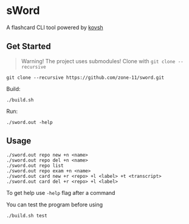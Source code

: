 # sWord
A flashcard CLI tool powered by [kovsh](https://github.com/zone-11/kovsh)

## Get Started
> Warning! The project uses submodules! Clone with `git clone --recursive`
``` console
git clone --recursive https://github.com/zone-11/sword.git
```
Build:
``` console
./build.sh
```
Run:
``` console
./sword.out -help
```


## Usage
``` console
./sword.out repo new +n <name>
./sword.out repo del +n <name>
./sword.out repo list
./sword.out repo exam +n <name>
./sword.out card new +r <repo> +l <label> +t <transcript>
./sword.out card del +r <repo> +l <label>
```
To get help use `-help` flag after a command

You can test the program before using
``` console
./build.sh test
```
